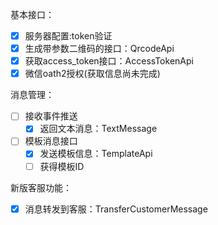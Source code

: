 基本接口：

- [x] 服务器配置:token验证
- [x] 生成带参数二维码的接口：QrcodeApi
- [x] 获取access_token接口：AccessTokenApi
- [x] 微信oath2授权(获取信息尚未完成)

消息管理：

- [ ] 接收事件推送
  - [x] 返回文本消息：TextMessage
- [ ] 模板消息接口
  - [x] 发送模板信息：TemplateApi
  - [ ] 获得模板ID

新版客服功能：

- [x] 消息转发到客服：TransferCustomerMessage

